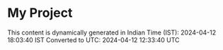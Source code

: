 # My Project

This content is dynamically generated in Indian Time (IST): 2024-04-12 18:03:40 IST
Converted to UTC: 2024-04-12 12:33:40 UTC

